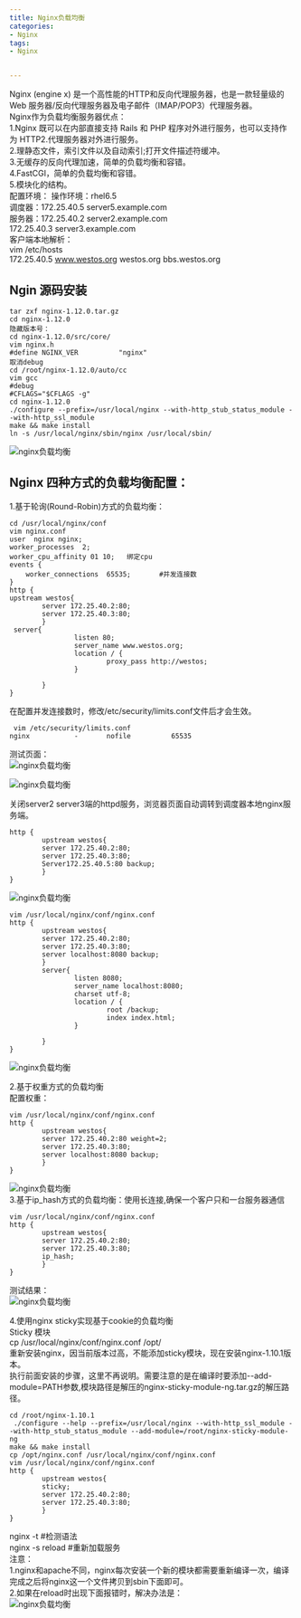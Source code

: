 ```yaml
---
title: Nginx负载均衡
categories:
- Nginx
tags:
- Nginx


---
```

Nginx (engine x) 是一个高性能的HTTP和反向代理服务器，也是一款轻量级的Web 服务器/反向代理服务器及电子邮件（IMAP/POP3）代理服务器。  
Nginx作为负载均衡服务器优点：  
1.Nginx 既可以在内部直接支持 Rails 和 PHP 程序对外进行服务，也可以支持作为 HTTP2.代理服务器对外进行服务。  
2.理静态文件，索引文件以及自动索引;打开文件描述符缓冲。  
3.无缓存的反向代理加速，简单的负载均衡和容错。  
4.FastCGI，简单的负载均衡和容错。  
5.模块化的结构。  
配置环境： 操作环境：rhel6.5  
调度器：172.25.40.5 server5.example.com  
服务器：172.25.40.2 server2.example.com  
172.25.40.3 server3.example.com  
客户端本地解析：  
vim /etc/hosts  
172.25.40.5 www.westos.org westos.org bbs.westos.org

Ngin 源码安装
---
    tar zxf nginx-1.12.0.tar.gz
    cd nginx-1.12.0
    隐藏版本号：
    cd nginx-1.12.0/src/core/
    vim nginx.h
    #define NGINX_VER          "nginx"
    取消debug
    cd /root/nginx-1.12.0/auto/cc
    vim gcc
    #debug
    #CFLAGS="$CFLAGS -g"
    cd nginx-1.12.0
    ./configure --prefix=/usr/local/nginx --with-http_stub_status_module --with-http_ssl_module
    make && make install
    ln -s /usr/local/nginx/sbin/nginx /usr/local/sbin/

![nginx负载均衡](http://i2.51cto.com/images/blog/201804/13/f6a707c29b3f53e8f8418fb5816c559e.png?x-oss-process=image/watermark,size_16,text_QDUxQ1RP5Y2a5a6i,color_FFFFFF,t_100,g_se,x_10,y_10,shadow_90,type_ZmFuZ3poZW5naGVpdGk=)

Nginx 四种方式的负载均衡配置： 
---
1.基于轮询(Round-Robin)方式的负载均衡：

    cd /usr/local/nginx/conf
    vim nginx.conf
    user  nginx nginx;     
    worker_processes  2;
    worker_cpu_affinity 01 10;   绑定cpu
    events {
        worker_connections  65535;       #并发连接数
    }
    http {
    upstream westos{
            server 172.25.40.2:80;
            server 172.25.40.3:80;
            }
     server{
                    listen 80;
                    server_name www.westos.org;
                    location / {
                            proxy_pass http://westos;
                    }
    
            }
    }

在配置并发连接数时，修改/etc/security/limits.conf文件后才会生效。

     vim /etc/security/limits.conf
    nginx           -       nofile          65535

测试页面：  
![nginx负载均衡](http://i2.51cto.com/images/blog/201804/13/227b253f25ad2ef5196a5338c41200a1.png?x-oss-process=image/watermark,size_16,text_QDUxQ1RP5Y2a5a6i,color_FFFFFF,t_100,g_se,x_10,y_10,shadow_90,type_ZmFuZ3poZW5naGVpdGk=)

![nginx负载均衡](http://i2.51cto.com/images/blog/201804/13/a19b49e02f48c702420aaa088b16cf08.png?x-oss-process=image/watermark,size_16,text_QDUxQ1RP5Y2a5a6i,color_FFFFFF,t_100,g_se,x_10,y_10,shadow_90,type_ZmFuZ3poZW5naGVpdGk=)

关闭server2 server3端的httpd服务，浏览器页面自动调转到调度器本地nginx服务端。

    http {
            upstream westos{
            server 172.25.40.2:80;
            server 172.25.40.3:80;
            Server172.25.40.5:80 backup;
            }
    }

![nginx负载均衡](http://i2.51cto.com/images/blog/201804/13/3530d676c6c82a1f880ec311d4a64661.png?x-oss-process=image/watermark,size_16,text_QDUxQ1RP5Y2a5a6i,color_FFFFFF,t_100,g_se,x_10,y_10,shadow_90,type_ZmFuZ3poZW5naGVpdGk=)

    vim /usr/local/nginx/conf/nginx.conf
    http {
            upstream westos{
            server 172.25.40.2:80;
            server 172.25.40.3:80;
            server localhost:8080 backup;
            }
            server{
                    listen 8080;
                    server_name localhost:8080;
                    charset utf-8;
                    location / {
                            root /backup;
                            index index.html;
                    }
    
            }
    }

![nginx负载均衡](http://i2.51cto.com/images/blog/201804/13/5b1bbd072f4da887d2e681d0ad466735.png?x-oss-process=image/watermark,size_16,text_QDUxQ1RP5Y2a5a6i,color_FFFFFF,t_100,g_se,x_10,y_10,shadow_90,type_ZmFuZ3poZW5naGVpdGk=)

2.基于权重方式的负载均衡  
配置权重：

    vim /usr/local/nginx/conf/nginx.conf
    http {
            upstream westos{
            server 172.25.40.2:80 weight=2;
            server 172.25.40.3:80;
            server localhost:8080 backup;
            }
    }

![nginx负载均衡](http://i2.51cto.com/images/blog/201804/13/c9b39c4d4fc3a37a079d2406d5397678.png?x-oss-process=image/watermark,size_16,text_QDUxQ1RP5Y2a5a6i,color_FFFFFF,t_100,g_se,x_10,y_10,shadow_90,type_ZmFuZ3poZW5naGVpdGk=)  
3.基于ip_hash方式的负载均衡：使用长连接,确保一个客户只和一台服务器通信

    vim /usr/local/nginx/conf/nginx.conf
    http {
            upstream westos{
            server 172.25.40.2:80;
            server 172.25.40.3:80;
            ip_hash;
            }
    }

测试结果：  
![nginx负载均衡](http://i2.51cto.com/images/blog/201804/13/1ccbe4196c7de08938cc8b32b45f7523.png?x-oss-process=image/watermark,size_16,text_QDUxQ1RP5Y2a5a6i,color_FFFFFF,t_100,g_se,x_10,y_10,shadow_90,type_ZmFuZ3poZW5naGVpdGk=)

4.使用nginx sticky实现基于cookie的负载均衡  
Sticky 模块  
cp /usr/local/nginx/conf/nginx.conf /opt/  
重新安装nginx，因当前版本过高，不能添加sticky模块，现在安装nginx-1.10.1版本。  
执行前面安装的步骤，这里不再说明。需要注意的是在编译时要添加--add-module=PATH参数,模块路径是解压的nginx-sticky-module-ng.tar.gz的解压路径。

    cd /root/nginx-1.10.1
     ./configure --help --prefix=/usr/local/nginx --with-http_ssl_module --with-http_stub_status_module --add-module=/root/nginx-sticky-module-ng
    make && make install
    cp /opt/nginx.conf /usr/local/nginx/conf/nginx.conf
    vim /usr/local/nginx/conf/nginx.conf
    http {
            upstream westos{
            sticky;
            server 172.25.40.2:80;
            server 172.25.40.3:80;
            }
    }

nginx -t #检测语法  
nginx -s reload #重新加载服务  
注意：  
1.nginx和apache不同，nginx每次安装一个新的模块都需要重新编译一次，编译完成之后将nginx这一个文件拷贝到sbin下面即可。  
2.如果在reload时出现下面报错时，解决办法是：  
![nginx负载均衡](http://i2.51cto.com/images/blog/201804/13/13060a3e60b2be71192f9a8a7f45f4df.png?x-oss-process=image/watermark,size_16,text_QDUxQ1RP5Y2a5a6i,color_FFFFFF,t_100,g_se,x_10,y_10,shadow_90,type_ZmFuZ3poZW5naGVpdGk=)

